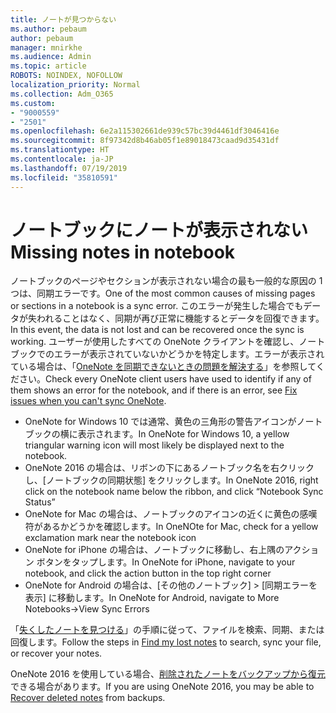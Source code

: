 ```yaml
---
title: ノートが見つからない
ms.author: pebaum
author: pebaum
manager: mnirkhe
ms.audience: Admin
ms.topic: article
ROBOTS: NOINDEX, NOFOLLOW
localization_priority: Normal
ms.collection: Adm_O365
ms.custom:
- "9000559"
- "2501"
ms.openlocfilehash: 6e2a115302661de939c57bc39d4461df3046416e
ms.sourcegitcommit: 8f97342d8b46ab05f1e89018473caad9d35431df
ms.translationtype: HT
ms.contentlocale: ja-JP
ms.lasthandoff: 07/19/2019
ms.locfileid: "35810591"
---
```

# <a name="missing-notes-in-notebook"></a><span data-ttu-id="45a5e-102">ノートブックにノートが表示されない</span><span class="sxs-lookup"><span data-stu-id="45a5e-102">Missing notes in notebook</span></span>

<span data-ttu-id="45a5e-103">ノートブックのページやセクションが表示されない場合の最も一般的な原因の 1 つは、同期エラーです。</span><span class="sxs-lookup"><span data-stu-id="45a5e-103">One of the most common causes of missing pages or sections in a notebook is a sync error.</span></span> <span data-ttu-id="45a5e-104">このエラーが発生した場合でもデータが失われることはなく、同期が再び正常に機能するとデータを回復できます。</span><span class="sxs-lookup"><span data-stu-id="45a5e-104">In this event, the data is not lost and can be recovered once the sync is working.</span></span> <span data-ttu-id="45a5e-105">ユーザーが使用したすべての OneNote クライアントを確認し、ノートブックでのエラーが表示されていないかどうかを特定します。エラーが表示されている場合は、「[OneNote を同期できないときの問題を解決する](https://support.office.com/article/299495ef-66d1-448f-90c1-b785a6968d45)」を参照してください。</span><span class="sxs-lookup"><span data-stu-id="45a5e-105">Check every OneNote client users have used to identify if any of them shows an error for the notebook, and if there is an error, see [Fix issues when you can't sync OneNote](https://support.office.com/article/299495ef-66d1-448f-90c1-b785a6968d45).</span></span>

- <span data-ttu-id="45a5e-106">OneNote for Windows 10 では通常、黄色の三角形の警告アイコンがノートブックの横に表示されます。</span><span class="sxs-lookup"><span data-stu-id="45a5e-106">In OneNote for Windows 10, a yellow triangular warning icon will most likely be displayed next to the notebook.</span></span>
- <span data-ttu-id="45a5e-107">OneNote 2016 の場合は、リボンの下にあるノートブック名を右クリックし、[ノートブックの同期状態] をクリックします。</span><span class="sxs-lookup"><span data-stu-id="45a5e-107">In OneNote 2016, right click on the notebook name below the ribbon, and click “Notebook Sync Status”</span></span>
- <span data-ttu-id="45a5e-108">OneNote for Mac の場合は、ノートブックのアイコンの近くに黄色の感嘆符があるかどうかを確認します。</span><span class="sxs-lookup"><span data-stu-id="45a5e-108">In OneNOte for Mac, check for a yellow exclamation mark near the notebook icon</span></span>
- <span data-ttu-id="45a5e-109">OneNote for iPhone の場合は、ノートブックに移動し、右上隅のアクション ボタンをタップします。</span><span class="sxs-lookup"><span data-stu-id="45a5e-109">In OneNote for iPhone, navigate to your notebook, and click the action button in the top right corner</span></span>
- <span data-ttu-id="45a5e-110">OneNote for Android の場合は、[その他のノートブック] > [同期エラーを表示] に移動します。</span><span class="sxs-lookup"><span data-stu-id="45a5e-110">In OneNote for Android, navigate to More Notebooks->View Sync Errors</span></span>

<span data-ttu-id="45a5e-111">「[失くしたノートを見つける](https://support.office.com/article/32cb2bd7-afe7-44d2-a711-398a88421287)」の手順に従って、ファイルを検索、同期、または回復します。</span><span class="sxs-lookup"><span data-stu-id="45a5e-111">Follow the steps in [Find my lost notes](https://support.office.com/article/32cb2bd7-afe7-44d2-a711-398a88421287) to search, sync your file, or recover your notes.</span></span>

<span data-ttu-id="45a5e-112">OneNote 2016 を使用している場合、[削除されたノートをバックアップから復元](https://support.office.com/article/32ed1036-74fd-4c21-bc28-033a486e6b14)できる場合があります。</span><span class="sxs-lookup"><span data-stu-id="45a5e-112">If you are using OneNote 2016, you may be able to [Recover deleted notes](https://support.office.com/article/32ed1036-74fd-4c21-bc28-033a486e6b14) from backups.</span></span>